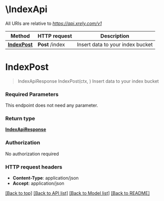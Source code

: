 # \IndexApi

All URIs are relative to *https://api.xrely.com/v1*

Method | HTTP request | Description
------------- | ------------- | -------------
[**IndexPost**](IndexApi.md#IndexPost) | **Post** /index | Insert data to your index bucket


# **IndexPost**
> IndexApiResponse IndexPost(ctx, )
Insert data to your index bucket



### Required Parameters
This endpoint does not need any parameter.

### Return type

[**IndexApiResponse**](IndexApiResponse.md)

### Authorization

No authorization required

### HTTP request headers

 - **Content-Type**: application/json
 - **Accept**: application/json

[[Back to top]](#) [[Back to API list]](../README.md#documentation-for-api-endpoints) [[Back to Model list]](../README.md#documentation-for-models) [[Back to README]](../README.md)

